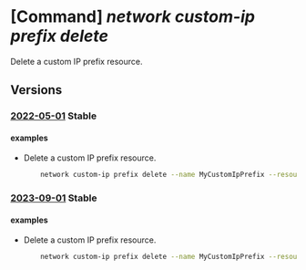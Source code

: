# [Command] _network custom-ip prefix delete_

Delete a custom IP prefix resource.

## Versions

### [2022-05-01](/Resources/mgmt-plane/L3N1YnNjcmlwdGlvbnMve30vcmVzb3VyY2Vncm91cHMve30vcHJvdmlkZXJzL21pY3Jvc29mdC5uZXR3b3JrL2N1c3RvbWlwcHJlZml4ZXMve30=/2022-05-01.xml) **Stable**

<!-- mgmt-plane /subscriptions/{}/resourcegroups/{}/providers/microsoft.network/customipprefixes/{} 2022-05-01 -->

#### examples

- Delete a custom IP prefix resource.
    ```bash
        network custom-ip prefix delete --name MyCustomIpPrefix --resource-group MyResourceGroup
    ```

### [2023-09-01](/Resources/mgmt-plane/L3N1YnNjcmlwdGlvbnMve30vcmVzb3VyY2Vncm91cHMve30vcHJvdmlkZXJzL21pY3Jvc29mdC5uZXR3b3JrL2N1c3RvbWlwcHJlZml4ZXMve30=/2023-09-01.xml) **Stable**

<!-- mgmt-plane /subscriptions/{}/resourcegroups/{}/providers/microsoft.network/customipprefixes/{} 2023-09-01 -->

#### examples

- Delete a custom IP prefix resource.
    ```bash
        network custom-ip prefix delete --name MyCustomIpPrefix --resource-group MyResourceGroup
    ```
